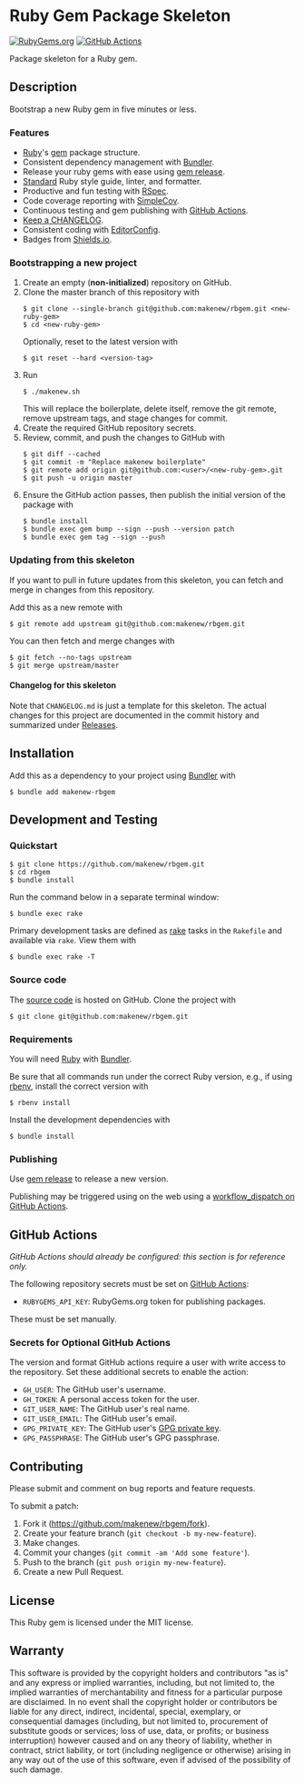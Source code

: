 # Ruby Gem Package Skeleton

[![RubyGems.org](https://img.shields.io/gem/v/makenew-rbgem)](https://rubygems.org/gems/makenew-rbgem)
[![GitHub Actions](https://github.com/makenew/rbgem/workflows/main/badge.svg)](https://github.com/makenew/rbgem/actions)

Package skeleton for a Ruby gem.

## Description

Bootstrap a new Ruby gem in five minutes or less.

### Features

- [Ruby]'s [gem][RubyGems.org] package structure.
- Consistent dependency management with [Bundler].
- Release your ruby gems with ease using [gem release].
- [Standard] Ruby style guide, linter, and formatter.
- Productive and fun testing with [RSpec].
- Code coverage reporting with [SimpleCov].
- Continuous testing and gem publishing with [GitHub Actions].
- [Keep a CHANGELOG].
- Consistent coding with [EditorConfig].
- Badges from [Shields.io].

[Bundler]: https://bundler.io/
[EditorConfig]: https://editorconfig.org/
[GitHub Actions]: https://github.com/features/actions
[Keep a CHANGELOG]: https://keepachangelog.com/
[RSpec]: https://rspec.info/
[RubyGems.org]: https://rubygems.org/
[Ruby]: https://www.ruby-lang.org/
[Shields.io]: https://shields.io/
[SimpleCov]: https://github.com/simplecov-ruby/simplecov
[Standard]: https://github.com/testdouble/standard
[gem release]: https://github.com/svenfuchs/gem-release

### Bootstrapping a new project

1. Create an empty (**non-initialized**) repository on GitHub.
2. Clone the master branch of this repository with
   ```
   $ git clone --single-branch git@github.com:makenew/rbgem.git <new-ruby-gem>
   $ cd <new-ruby-gem>
   ```
   Optionally, reset to the latest version with
   ```
   $ git reset --hard <version-tag>
   ```
3. Run
   ```
   $ ./makenew.sh
   ```
   This will replace the boilerplate, delete itself,
   remove the git remote, remove upstream tags,
   and stage changes for commit.
4. Create the required GitHub repository secrets.
5. Review, commit, and push the changes to GitHub with
   ```
   $ git diff --cached
   $ git commit -m "Replace makenew boilerplate"
   $ git remote add origin git@github.com:<user>/<new-ruby-gem>.git
   $ git push -u origin master
   ```
6. Ensure the GitHub action passes,
   then publish the initial version of the package with
   ```
   $ bundle install
   $ bundle exec gem bump --sign --push --version patch
   $ bundle exec gem tag --sign --push
   ```

### Updating from this skeleton

If you want to pull in future updates from this skeleton,
you can fetch and merge in changes from this repository.

Add this as a new remote with

```
$ git remote add upstream git@github.com:makenew/rbgem.git
```

You can then fetch and merge changes with

```
$ git fetch --no-tags upstream
$ git merge upstream/master
```

#### Changelog for this skeleton

Note that `CHANGELOG.md` is just a template for this skeleton.
The actual changes for this project are documented in the commit history
and summarized under [Releases].

[Releases]: https://github.com/makenew/rbgem/releases

## Installation

Add this as a dependency to your project using [Bundler] with

```
$ bundle add makenew-rbgem
```

[Bundler]: https://bundler.io/

## Development and Testing

### Quickstart

```
$ git clone https://github.com/makenew/rbgem.git
$ cd rbgem
$ bundle install
```

Run the command below in a separate terminal window:

```
$ bundle exec rake
```

Primary development tasks are defined as [rake] tasks in the `Rakefile`
and available via `rake`.
View them with

```
$ bundle exec rake -T
```

[rake]: https://ruby.github.io/rake/

### Source code

The [source code] is hosted on GitHub.
Clone the project with

```
$ git clone git@github.com:makenew/rbgem.git
```

[source code]: https://github.com/makenew/rbgem

### Requirements

You will need [Ruby] with [Bundler].

Be sure that all commands run under the correct Ruby version, e.g.,
if using [rbenv], install the correct version with

```
$ rbenv install
```

Install the development dependencies with

```
$ bundle install
```

[Bundler]: https://bundler.io/
[Ruby]: https://www.ruby-lang.org/
[rbenv]: https://github.com/rbenv/rbenv

### Publishing

Use [gem release] to release a new version.

Publishing may be triggered using on the web
using a [workflow_dispatch on GitHub Actions].

[gem release]: https://github.com/svenfuchs/gem-release
[workflow_dispatch on GitHub Actions]: https://github.com/makenew/rbgem/actions?query=workflow%3Aversion

## GitHub Actions

_GitHub Actions should already be configured: this section is for reference only._

The following repository secrets must be set on [GitHub Actions]:

- `RUBYGEMS_API_KEY`: RubyGems.org token for publishing packages.

These must be set manually.

### Secrets for Optional GitHub Actions

The version and format GitHub actions
require a user with write access to the repository.
Set these additional secrets to enable the action:

- `GH_USER`: The GitHub user's username.
- `GH_TOKEN`: A personal access token for the user.
- `GIT_USER_NAME`: The GitHub user's real name.
- `GIT_USER_EMAIL`: The GitHub user's email.
- `GPG_PRIVATE_KEY`: The GitHub user's [GPG private key].
- `GPG_PASSPHRASE`: The GitHub user's GPG passphrase.

[GitHub Actions]: https://github.com/features/actions
[GPG private key]: https://github.com/marketplace/actions/import-gpg#prerequisites

## Contributing

Please submit and comment on bug reports and feature requests.

To submit a patch:

1. Fork it (https://github.com/makenew/rbgem/fork).
2. Create your feature branch (`git checkout -b my-new-feature`).
3. Make changes.
4. Commit your changes (`git commit -am 'Add some feature'`).
5. Push to the branch (`git push origin my-new-feature`).
6. Create a new Pull Request.

## License

This Ruby gem is licensed under the MIT license.

## Warranty

This software is provided by the copyright holders and contributors "as is" and
any express or implied warranties, including, but not limited to, the implied
warranties of merchantability and fitness for a particular purpose are
disclaimed. In no event shall the copyright holder or contributors be liable for
any direct, indirect, incidental, special, exemplary, or consequential damages
(including, but not limited to, procurement of substitute goods or services;
loss of use, data, or profits; or business interruption) however caused and on
any theory of liability, whether in contract, strict liability, or tort
(including negligence or otherwise) arising in any way out of the use of this
software, even if advised of the possibility of such damage.
